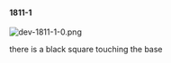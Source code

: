 #### 1811-1
![dev-1811-1-0.png](https://github.com/lil-lab/nlvr/raw/master/nlvr/dev/images/5/dev-1811-1-0.png "dev-1811-1-0.png")

there is a black square touching the base